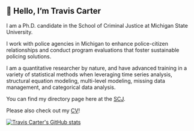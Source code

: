 ## 👋 Hello, I’m Travis Carter

I am a Ph.D. candidate in the School of Criminal Justice at Michigan State University.

I work with police agencies in Michigan to enhance police-citizen relationships and conduct program evaluations that foster sustainable policing solutions.

I am a quantitative researcher by nature, and have advanced training in a variety of statistical methods when leveraging time series analysis, structural equation modeling, multi-level modeling, missing data management, and categorical data analysis.    

You can find my directory page here at the [SCJ](https://cj.msu.edu/directory/carter-travis.html).     

Please also check out my [CV](https://drive.google.com/file/d/1oPPyIckxAXSCWQyIjf_iQekoF8l6h0Xy/view?usp=sharing)!    



[![Travis Carter's GitHub stats](https://github-readme-stats.vercel.app/api?username=carte475)](https://github.com/anuraghazra/github-readme-stats)
<!---
carte475/carte475 is a ✨ special ✨ repository because its `README.md` (this file) appears on your GitHub profile.
You can click the Preview link to take a look at your changes.
--->
